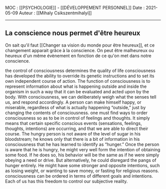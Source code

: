 MOC : [[PSYCHOLOGIE]] - [[DÉVELOPPEMENT PERSONNEL]]
Date : 2021-05-09
Auteur : [[Mihaly Csikszentmihalyi]]
***

## La conscience nous permet d'être heureux 
On sait qu'il faut [[Changer sa vision du monde pour être heureux]], et ce changement apparait grâce à la conscience. On peut être malheureux ou heureux d'un même évènement en fonction de ce qu'on met dans notre conscience. 

the control of consciousness determines the quality of life
consciousness has developed the ability to override its genetic instructions and to set its own independent course of action.
The function of consciousness is to represent information about what is happening outside and inside the organism in such a way that it can be evaluated and acted upon by the body.
With consciousness, we can deliberately weigh what the senses tell us, and respond accordingly.
A person can make himself happy, or miserable, regardless of what is actually happening “outside,” just by changing the contents of consciousness.
one must find ways to order consciousness so as to be in control of feelings and thoughts.
It simply means that certain specific conscious events (sensations, feelings, thoughts, intentions) are occurring, and that we are able to direct their course.
The hungry person is not aware of the level of sugar in his bloodstream; he knows only that there is a bit of information in his consciousness that he has learned to identify as “hunger.”
Once the person is aware that he is hungry, he might very well form the intention of obtaining some food. If he does so, his behavior will be the same as if he were simply obeying a need or drive. But alternatively, he could disregard the pangs of hunger entirely. He might have some stronger and opposite intentions, such as losing weight, or wanting to save money, or fasting for religious reasons.
consciousness can be ordered in terms of different goals and intentions. Each of us has this freedom to control our subjective reality.